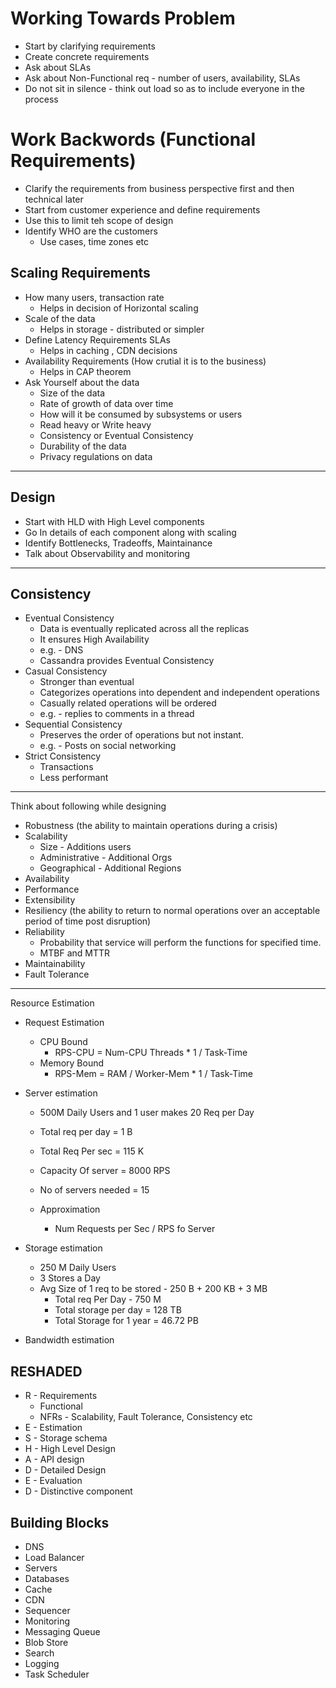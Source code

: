 # Working Towards Problem
- Start by clarifying requirements
- Create concrete requirements
- Ask about SLAs
- Ask about Non-Functional req - number of users, availability, SLAs
- Do not sit in silence - think out load so as to include everyone in the process

# Work Backwords (Functional Requirements)
- Clarify the requirements from business perspective first and then technical later
- Start from customer experience and define requirements 
- Use this to limit teh scope of design 
- Identify WHO are the customers
    - Use cases, time zones etc
## Scaling Requirements
- How many users, transaction rate
    - Helps in decision of Horizontal scaling
- Scale of the data
    - Helps in storage - distributed or simpler
- Define Latency Requirements SLAs
    - Helps in caching , CDN decisions
- Availability Requirements (How crutial it is to the business)
    - Helps in CAP theorem
- Ask Yourself about the data
  - Size of the data
  - Rate of growth of data over time
  - How will it be consumed by subsystems or users
  - Read heavy or Write heavy
  - Consistency or Eventual Consistency
  - Durability of the data
  - Privacy regulations on data
---

## Design
- Start with HLD with High Level components
- Go In details of each component along with scaling
- Identify Bottlenecks, Tradeoffs, Maintainance
- Talk about Observability and monitoring

---

## Consistency
- Eventual Consistency
  - Data is eventually replicated across all the replicas
  - It ensures High Availability
  - e.g. - DNS
  - Cassandra provides Eventual Consistency
- Casual Consistency
  - Stronger than eventual
  - Categorizes operations into dependent and independent operations
  - Casually related operations will be ordered
  - e.g. - replies to comments in a thread
- Sequential Consistency
  - Preserves the order of operations but not instant.
  - e.g. - Posts on social networking
- Strict Consistency
  - Transactions
  - Less performant

---

Think about following while designing
- Robustness (the ability to maintain operations during a crisis)
- Scalability
    - Size - Additions users
    - Administrative - Additional Orgs
    - Geographical - Additional Regions
- Availability
- Performance
- Extensibility
- Resiliency (the ability to return to normal operations over an acceptable period of time post disruption)
- Reliability
  - Probability that service will perform the functions for specified time.
  - MTBF and MTTR
- Maintainability
- Fault Tolerance

---

Resource Estimation
- Request Estimation
  - CPU Bound
    - RPS-CPU = Num-CPU Threads * 1 / Task-Time 
  - Memory Bound
    - RPS-Mem = RAM / Worker-Mem * 1 / Task-Time

- Server estimation
    - 500M Daily Users and 1 user makes 20 Req per Day
    - Total req per day = 1 B
    - Total Req Per sec = 115 K
    - Capacity Of server = 8000 RPS
    - No of servers needed = 15

    - Approximation
      - Num Requests per Sec / RPS fo Server

- Storage estimation
    - 250 M Daily Users
    - 3 Stores a Day
    - Avg Size of 1 req to be stored  - 250 B + 200 KB + 3 MB
        - Total req Per Day - 750 M
        - Total storage per day = 128 TB
        - Total Storage for 1 year = 46.72 PB

- Bandwidth estimation

## RESHADED
- R - Requirements
  - Functional
  - NFRs - Scalability, Fault Tolerance, Consistency etc
- E - Estimation
- S - Storage schema
- H - High Level Design
- A - API design
- D - Detailed Design
- E - Evaluation
- D - Distinctive component

## Building Blocks
- DNS
- Load Balancer
- Servers
- Databases
- Cache
- CDN
- Sequencer
- Monitoring
- Messaging Queue
- Blob Store
- Search
- Logging
- Task Scheduler